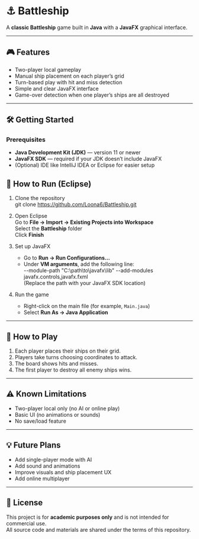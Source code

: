 
# ⚓ Battleship

A **classic Battleship** game built in **Java** with a **JavaFX** graphical interface.  

---

## 🎮 Features

- Two-player local gameplay  
- Manual ship placement on each player’s grid  
- Turn-based play with hit and miss detection  
- Simple and clear JavaFX interface  
- Game-over detection when one player’s ships are all destroyed  

---

## 🛠️ Getting Started

### Prerequisites

- **Java Development Kit (JDK)** — version 11 or newer  
- **JavaFX SDK** — required if your JDK doesn’t include JavaFX  
- (Optional) IDE like IntelliJ IDEA or Eclipse for easier setup  

## 🚀 How to Run (Eclipse)

1. Clone the repository  
   git clone https://github.com/Loona6/Battleship.git

2. Open Eclipse  
   Go to **File → Import → Existing Projects into Workspace**  
   Select the **Battleship** folder  
   Click **Finish**

3. Set up JavaFX  
   - Go to **Run → Run Configurations...**  
   - Under **VM arguments**, add the following line:  
     --module-path "C:\path\to\javafx\lib" --add-modules javafx.controls,javafx.fxml  
     (Replace the path with your JavaFX SDK location)

4. Run the game  
   - Right-click on the main file (for example, `Main.java`)  
   - Select **Run As → Java Application**

---

## 🧩 How to Play

1. Each player places their ships on their grid.  
2. Players take turns choosing coordinates to attack.  
3. The board shows hits and misses.  
4. The first player to destroy all enemy ships wins.

---

## ⚠️ Known Limitations

- Two-player local only (no AI or online play)  
- Basic UI (no animations or sounds)  
- No save/load feature  

---

## 💡 Future Plans

- Add single-player mode with AI  
- Add sound and animations  
- Improve visuals and ship placement UX  
- Add online multiplayer  

---

## 🪪 License

This project is for **academic purposes only** and is not intended for commercial use.  
All source code and materials are shared under the terms of this repository.
